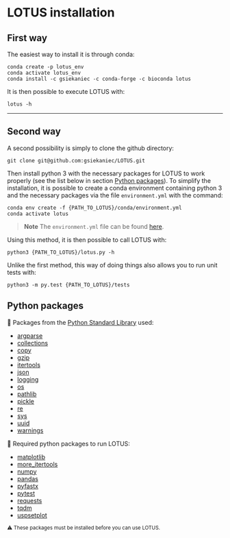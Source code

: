 # LOTUS installation

## First way

The easiest way to install it is through conda:
```
conda create -p lotus_env
conda activate lotus_env
conda install -c gsiekaniec -c conda-forge -c bioconda lotus
```

It is then possible to execute LOTUS with:
```
lotus -h
```

---

## Second way

A second possibility is simply to clone the github directory: 
```
git clone git@github.com:gsiekaniec/LOTUS.git
``` 

Then install python 3 with the necessary packages for LOTUS to work properly (see the list below in section [Python packages](https://github.com/gsiekaniec/LOTUS/blob/main/conda/README.md#python-packages)). 
To simplify the installation, it is possible to create a conda environment containing python 3 and the necessary packages via the file ``environment.yml`` with the command:
```
conda env create -f {PATH_TO_LOTUS}/conda/environment.yml
conda activate lotus
```

> __Note__
The ```environment.yml``` file can be found [here](https://github.com/gsiekaniec/LOTUS/blob/main/conda/environment.yml).

Using this method, it is then possible to call LOTUS with:
```
python3 {PATH_TO_LOTUS}/lotus.py -h
```

Unlike the first method, this way of doing things also allows you to run unit tests with:
```
python3 -m py.test {PATH_TO_LOTUS}/tests
```

## Python packages

:file_folder: Packages from the [Python Standard Library](https://docs.python.org/3/library/) used:

  - [argparse](https://docs.python.org/3/library/argparse.html)
  - [collections](https://docs.python.org/3/library/collections.html)
  - [copy](https://docs.python.org/3/library/copy.html)
  - [gzip](https://docs.python.org/3/library/gzip.html)
  - [itertools](https://docs.python.org/3/library/itertools.html)
  - [json](https://docs.python.org/3/library/json.html)
  - [logging](https://docs.python.org/3/library/logging.html)
  - [os](https://docs.python.org/3/library/os.html)
  - [pathlib](https://docs.python.org/3/library/pathlib.html)
  - [pickle](https://docs.python.org/3/library/pickle.html)
  - [re](https://docs.python.org/3/library/re.html)
  - [sys](https://docs.python.org/3/library/sys.html)
  - [uuid](https://docs.python.org/3/library/uuid.html)
  - [warnings](https://docs.python.org/3/library/warnings.html)
  
:file_folder: Required python packages to run LOTUS:
  
  - [matplotlib](https://matplotlib.org/)
  - [more_itertools](https://more-itertools.readthedocs.io/en/stable/)
  - [numpy](https://numpy.org/)
  - [pandas](https://pandas.pydata.org/)
  - [pyfastx](https://pyfastx.readthedocs.io/en/latest/)
  - [pytest](https://docs.pytest.org/en/7.2.x/)
  - [requests](https://requests.readthedocs.io/en/latest/)
  - [tqdm](https://tqdm.github.io/)
  - [uspsetplot](https://upsetplot.readthedocs.io/en/stable/)

<sub>:warning: These packages must be installed before you can use LOTUS.</sub>
